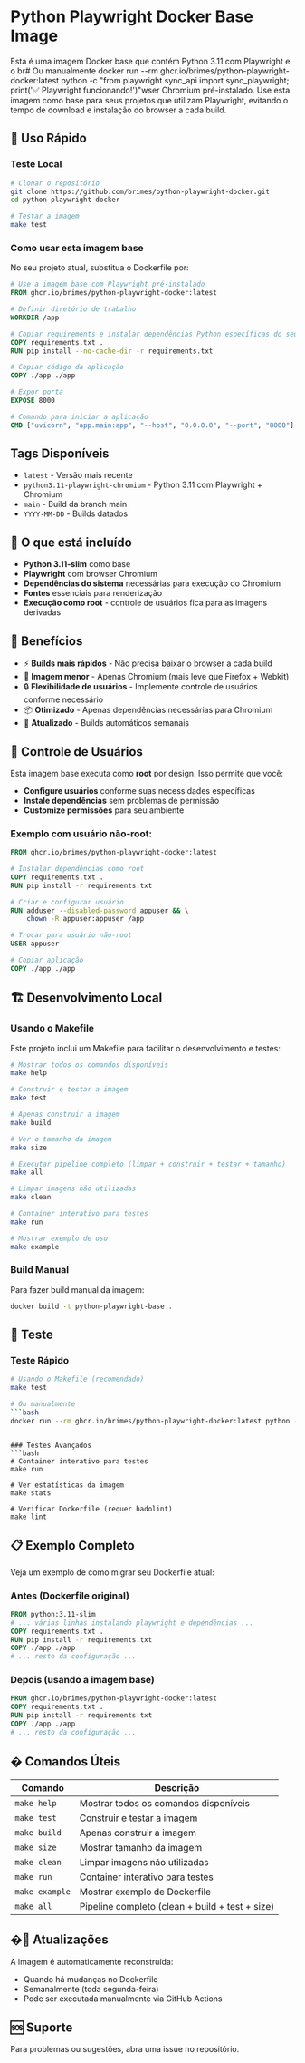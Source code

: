 # Python Playwright Docker Base Image

Esta é uma imagem Docker base que contém Python 3.11 com Playwright e o br# Ou manualmente
docker run --rm ghcr.io/brimes/python-playwright-docker:latest python -c "from playwright.sync_api import sync_playwright; print('✅ Playwright funcionando!')"wser Chromium pré-instalado. Use esta imagem como base para seus projetos que utilizam Playwright, evitando o tempo de download e instalação do browser a cada build.

## 🚀 Uso Rápido

### Teste Local
```bash
# Clonar o repositório
git clone https://github.com/brimes/python-playwright-docker.git
cd python-playwright-docker

# Testar a imagem
make test
```

### Como usar esta imagem base

No seu projeto atual, substitua o Dockerfile por:

```dockerfile
# Use a imagem base com Playwright pré-instalado
FROM ghcr.io/brimes/python-playwright-docker:latest

# Definir diretório de trabalho
WORKDIR /app

# Copiar requirements e instalar dependências Python específicas do seu projeto
COPY requirements.txt .
RUN pip install --no-cache-dir -r requirements.txt

# Copiar código da aplicação
COPY ./app ./app

# Expor porta
EXPOSE 8000

# Comando para iniciar a aplicação
CMD ["uvicorn", "app.main:app", "--host", "0.0.0.0", "--port", "8000"]
```

## Tags Disponíveis

- `latest` - Versão mais recente
- `python3.11-playwright-chromium` - Python 3.11 com Playwright + Chromium
- `main` - Build da branch main
- `YYYY-MM-DD` - Builds datados

## 🔧 O que está incluído

- **Python 3.11-slim** como base
- **Playwright** com browser Chromium
- **Dependências do sistema** necessárias para execução do Chromium
- **Fontes** essenciais para renderização
- **Execução como root** - controle de usuários fica para as imagens derivadas

## 🎯 Benefícios

- ⚡ **Builds mais rápidos** - Não precisa baixar o browser a cada build
- 💾 **Imagem menor** - Apenas Chromium (mais leve que Firefox + Webkit)
- 🔒 **Flexibilidade de usuários** - Implemente controle de usuários conforme necessário
- 📦 **Otimizado** - Apenas dependências necessárias para Chromium
- 🔄 **Atualizado** - Builds automáticos semanais

## 👤 Controle de Usuários

Esta imagem base executa como **root** por design. Isso permite que você:

- **Configure usuários** conforme suas necessidades específicas
- **Instale dependências** sem problemas de permissão
- **Customize permissões** para seu ambiente

### Exemplo com usuário não-root:
```dockerfile
FROM ghcr.io/brimes/python-playwright-docker:latest

# Instalar dependências como root
COPY requirements.txt .
RUN pip install -r requirements.txt

# Criar e configurar usuário
RUN adduser --disabled-password appuser && \
    chown -R appuser:appuser /app

# Trocar para usuário não-root
USER appuser

# Copiar aplicação
COPY ./app ./app
```

## 🏗️ Desenvolvimento Local

### Usando o Makefile

Este projeto inclui um Makefile para facilitar o desenvolvimento e testes:

```bash
# Mostrar todos os comandos disponíveis
make help

# Construir e testar a imagem
make test

# Apenas construir a imagem
make build

# Ver o tamanho da imagem
make size

# Executar pipeline completo (limpar + construir + testar + tamanho)
make all

# Limpar imagens não utilizadas
make clean

# Container interativo para testes
make run

# Mostrar exemplo de uso
make example
```

### Build Manual

Para fazer build manual da imagem:

```bash
docker build -t python-playwright-base .
```

## 🧪 Teste

### Teste Rápido
```bash
# Usando o Makefile (recomendado)
make test

# Ou manualmente
```bash
docker run --rm ghcr.io/brimes/python-playwright-docker:latest python -c "from playwright.sync_api import sync_playwright; print('✅ Playwright funcionando!')"
```
```

### Testes Avançados
```bash
# Container interativo para testes
make run

# Ver estatísticas da imagem
make stats

# Verificar Dockerfile (requer hadolint)
make lint
```

## 📋 Exemplo Completo

Veja um exemplo de como migrar seu Dockerfile atual:

### Antes (Dockerfile original)
```dockerfile
FROM python:3.11-slim
# ... várias linhas instalando playwright e dependências ...
COPY requirements.txt .
RUN pip install -r requirements.txt
COPY ./app ./app
# ... resto da configuração ...
```

### Depois (usando a imagem base)
```dockerfile
FROM ghcr.io/brimes/python-playwright-docker:latest
COPY requirements.txt .
RUN pip install -r requirements.txt
COPY ./app ./app
# ... resto da configuração ...
```

## �️ Comandos Úteis

| Comando | Descrição |
|---------|-----------|
| `make help` | Mostrar todos os comandos disponíveis |
| `make test` | Construir e testar a imagem |
| `make build` | Apenas construir a imagem |
| `make size` | Mostrar tamanho da imagem |
| `make clean` | Limpar imagens não utilizadas |
| `make run` | Container interativo para testes |
| `make example` | Mostrar exemplo de Dockerfile |
| `make all` | Pipeline completo (clean + build + test + size) |

## �🔄 Atualizações

A imagem é automaticamente reconstruída:
- Quando há mudanças no Dockerfile
- Semanalmente (toda segunda-feira)
- Pode ser executada manualmente via GitHub Actions

## 🆘 Suporte

Para problemas ou sugestões, abra uma issue no repositório.
